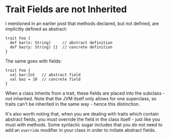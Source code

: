 Trait Fields are not Inherited
==============================

I mentioned in an earlier post that methods declared, but not defined, are implicitly defined as abstract:

    trait Foo {
      def bar(x: String)     // abstract definition
      def baz(y: String) {}  // concrete definition
    }

The same goes with fields:

    trait Foo {
      val bar:Int   // abstract field
      val baz = 10  // concrete field
    }

When a class inherits from a trait, these fields are placed into the subclass - _not_ inherited. Note that the JVM itself only allows for one superclass, so traits can't be inherited in the same way - hence this distinction.

It's also worth noting that, when you are dealing with traits which contain abstract fields, you must override the field in the class itself - just like you must with methods. Some syntactic sugar includes that you do not need to add an `override` modifier in your class in order to initiate abstract fields.